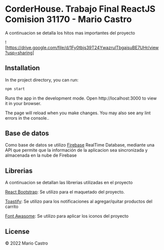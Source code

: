 # CorderHouse. Trabajo Final ReactJS Comision 31170  - Mario Castro
A continuacion se detalla los hitos mas importantes del proyecto

![https://drive.google.com/file/d/1Fy0tbjs39T24YwazrulTbgaisuBE7UHr/view?usp=sharing]

## Installation

In the project directory, you can run:

```bash
npm start
```

Runs the app in the development mode.
Open http://localhost:3000 to view it in your browser.

The page will reload when you make changes.
You may also see any lint errors in the console..

## Base de datos

Como base de datos se utilizo [Firebase](https://firebase.google.com/?hl=es-419) RealTime Database, mediante una API que permite que la información de la aplicacion sea sincronizada y almacenada en la nube de Firebase


## Librerias
A continuacion se detallan las librerias utilizadas en el proyecto

[React Bootstrap](https://react-bootstrap.github.io/getting-started/introduction): Se utilizo para el maquetado del proyecto.

[Toastify](https://fkhadra.github.io/react-toastify/introduction): Se utilizo para los notificaciones al agregar/quitar productos del carrito

[Font Awasome](https://fontawesome.com/): Se utilizo para aplicar los iconos del proyecto

## License
© 2022 Mario Castro
